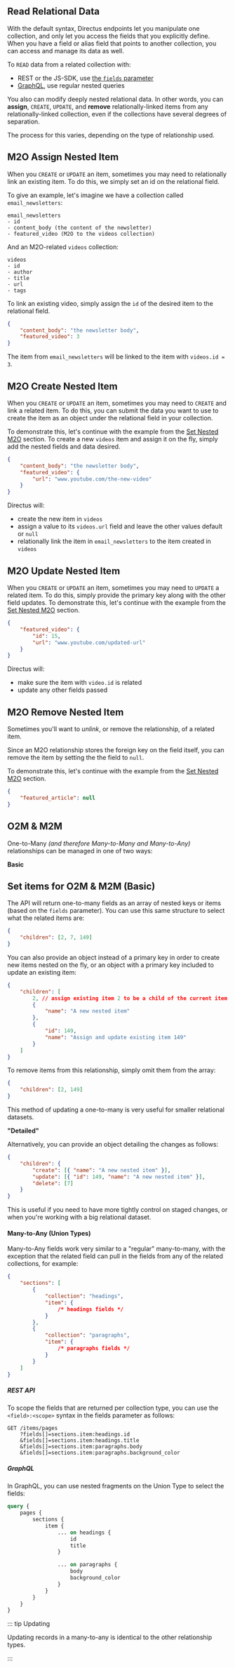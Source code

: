 ## Read Relational Data

With the default syntax, Directus endpoints let you manipulate one collection, and only let you access the fields that
you explicitly define. When you have a field or alias field that points to another collection, you can access and manage
its data as well.

To `READ` data from a related collection with:

- REST or the JS-SDK, use [the `fields` parameter](/reference/query#fields)
- [GraphQL](https://graphql.org/learn/), use regular nested queries

You also can modify deeply nested relational data. In other words, you can **assign**, `CREATE`, `UPDATE`, and
**remove** relationally-linked items from any relationally-linked collection, even if the collections have several
degrees of separation.

The process for this varies, depending on the type of relationship used.

## M2O Assign Nested Item

When you `CREATE` or `UPDATE` an item, sometimes you may need to relationally link an existing item. To do this, we
simply set an id on the relational field.

To give an example, let's imagine we have a collection called `email_newsletters`:

```
email_newsletters
- id
- content_body (the content of the newsletter)
- featured_video (M2O to the videos collection)
```

And an M2O-related `videos` collection:

```
videos
- id
- author
- title
- url
- tags
```

To link an existing video, simply assign the `id` of the desired item to the relational field.

```json
{
	"content_body": "the newsletter body",
	"featured_video": 3
}
```

The item from `email_newsletters` will be linked to the item with `videos.id = 3`.

## M2O Create Nested Item

When you `CREATE` or `UPDATE` an item, sometimes you may need to `CREATE` and link a related item. To do this, you can
submit the data you want to use to create the item as an object under the relational field in your collection.

To demonstrate this, let's continue with the example from the [Set Nested M2O](#create-m2o) section. To create a new
`videos` item and assign it on the fly, simply add the nested fields and data desired.

```json
{
	"content_body": "the newsletter body",
	"featured_video": {
		"url": "www.youtube.com/the-new-video"
	}
}
```

Directus will:

- create the new item in `videos`
- assign a value to its `videos.url` field and leave the other values default or `null`
- relationally link the item in `email_newsletters` to the item created in `videos`

## M2O Update Nested Item

When you `CREATE` or `UPDATE` an item, sometimes you may need to `UPDATE` a related item. To do this, simply provide the
primary key along with the other field updates. To demonstrate this, let's continue with the example from the
[Set Nested M2O](#create-m2o) section.

```json
{
	"featured_video": {
		"id": 15,
		"url": "www.youtube.com/updated-url"
	}
}
```

Directus will:

- make sure the item with `video.id` is related
- update any other fields passed

## M2O Remove Nested Item

Sometimes you'll want to _unlink_, or remove the relationship, of a related item.

Since an M2O relationship stores the foreign key on the field itself, you can remove the item by setting the the field
to `null`.

To demonstrate this, let's continue with the example from the [Set Nested M2O](#create-m2o) section.

```json
{
	"featured_article": null
}
```

## O2M & M2M

One-to-Many _(and therefore Many-to-Many and Many-to-Any)_ relationships can be managed in one of two ways:

**Basic**

## Set items for O2M & M2M (Basic)

The API will return one-to-many fields as an array of nested keys or items (based on the `fields` parameter). You can
use this same structure to select what the related items are:

```json
{
	"children": [2, 7, 149]
}
```

You can also provide an object instead of a primary key in order to create new items nested on the fly, or an object
with a primary key included to update an existing item:

```json
{
	"children": [
		2, // assign existing item 2 to be a child of the current item
		{
			"name": "A new nested item"
		},
		{
			"id": 149,
			"name": "Assign and update existing item 149"
		}
	]
}
```

To remove items from this relationship, simply omit them from the array:

```json
{
	"children": [2, 149]
}
```

This method of updating a one-to-many is very useful for smaller relational datasets.

**"Detailed"**

Alternatively, you can provide an object detailing the changes as follows:

```json
{
	"children": {
		"create": [{ "name": "A new nested item" }],
		"update": [{ "id": 149, "name": "A new nested item" }],
		"delete": [7]
	}
}
```

This is useful if you need to have more tightly control on staged changes, or when you're working with a big relational
dataset.

#### Many-to-Any (Union Types)

Many-to-Any fields work very similar to a "regular" many-to-many, with the exception that the related field can pull in
the fields from any of the related collections, for example:

```json
{
	"sections": [
		{
			"collection": "headings",
			"item": {
				/* headings fields */
			}
		},
		{
			"collection": "paragraphs",
			"item": {
				/* paragraphs fields */
			}
		}
	]
}
```

##### REST API

To scope the fields that are returned per collection type, you can use the `<field>:<scope>` syntax in the fields
parameter as follows:

```
GET /items/pages
	?fields[]=sections.item:headings.id
	&fields[]=sections.item:headings.title
	&fields[]=sections.item:paragraphs.body
	&fields[]=sections.item:paragraphs.background_color
```

##### GraphQL

In GraphQL, you can use nested fragments on the Union Type to select the fields:

```graphql
query {
	pages {
		sections {
			item {
				... on headings {
					id
					title
				}

				... on paragraphs {
					body
					background_color
				}
			}
		}
	}
}
```

::: tip Updating

Updating records in a many-to-any is identical to the other relationship types.

:::
